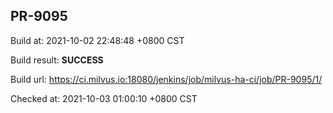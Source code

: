 <h2><a name="pr-9095" class="anchor" href="#pr-9095" rel="nofollow" aria-hidden="true"><span class="octicon octicon-link"></span></a>PR-9095</h2>

<p>Build at: 2021-10-02 22:48:48 +0800 CST</p>

<p>Build result: <strong>SUCCESS</strong></p>

<p>Build url: <a href="https://ci.milvus.io:18080/jenkins/job/milvus-ha-ci/job/PR-9095/1/" rel="nofollow">https://ci.milvus.io:18080/jenkins/job/milvus-ha-ci/job/PR-9095/1/</a></p>

<p>Checked at: 2021-10-03 01:00:10 +0800 CST</p>

